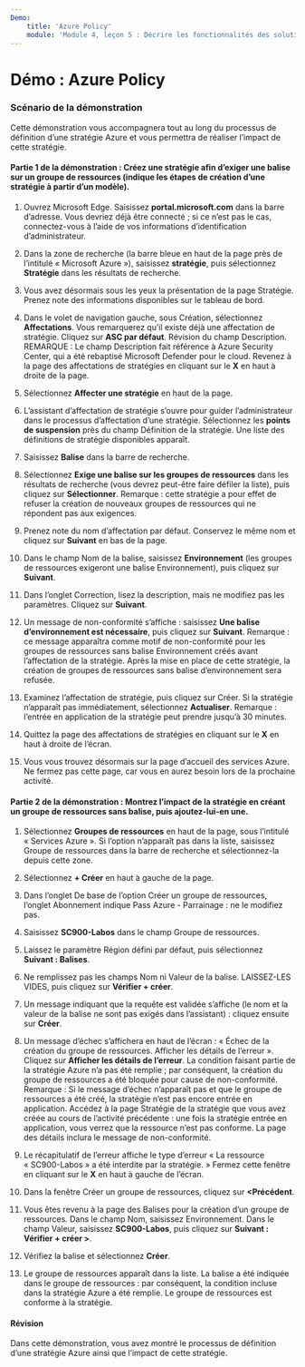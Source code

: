 ```yaml
---
Demo:
    title: 'Azure Policy'
    module: 'Module 4, leçon 5 : Décrire les fonctionnalités des solutions de conformité Microsoft : Décrire Azure Policy'
---
```



# Démo : Azure Policy

### Scénario de la démonstration
Cette démonstration vous accompagnera tout au long du processus de définition d’une stratégie Azure et vous permettra de réaliser l’impact de cette stratégie.

#### Partie 1 de la démonstration : Créez une stratégie afin d’exiger une balise sur un groupe de ressources (indique les étapes de création d’une stratégie à partir d’un modèle).

1. Ouvrez Microsoft Edge. Saisissez **portal.microsoft.com** dans la barre d’adresse.  Vous devriez déjà être connecté ; si ce n’est pas le cas, connectez-vous à l’aide de vos informations d’identification d’administrateur.

1. Dans la zone de recherche (la barre bleue en haut de la page près de l’intitulé « Microsoft Azure »), saisissez **stratégie**, puis sélectionnez **Stratégie** dans les résultats de recherche.

1. Vous avez désormais sous les yeux la présentation de la page Stratégie. Prenez note des informations disponibles sur le tableau de bord.

1. Dans le volet de navigation gauche, sous Création, sélectionnez **Affectations**.  Vous remarquerez qu’il existe déjà une affectation de stratégie. Cliquez sur **ASC par défaut**.  Révision du champ Description. REMARQUE : Le champ Description fait référence à Azure Security Center, qui a été rebaptisé Microsoft Defender pour le cloud.  Revenez à la page des affectations de stratégies en cliquant sur le **X** en haut à droite de la page.

1. Sélectionnez **Affecter une stratégie** en haut de la page.

1. L’assistant d’affectation de stratégie s’ouvre pour guider l’administrateur dans le processus d’affectation d’une stratégie.  Sélectionnez les **points de suspension** près du champ Définition de la stratégie.  Une liste des définitions de stratégie disponibles apparaît.  

1. Saisissez **Balise** dans la barre de recherche.

1. Sélectionnez **Exige une balise sur les groupes de ressources** dans les résultats de recherche (vous devrez peut-être faire défiler la liste), puis cliquez sur **Sélectionner**.  Remarque : cette stratégie a pour effet de refuser la création de nouveaux groupes de ressources qui ne répondent pas aux exigences.  

1. Prenez note du nom d’affectation par défaut.  Conservez le même nom et cliquez sur **Suivant** en bas de la page.

1. Dans le champ Nom de la balise, saisissez **Environnement** (les groupes de ressources exigeront une balise Environnement), puis cliquez sur **Suivant**.  

1. Dans l’onglet Correction, lisez la description, mais ne modifiez pas les paramètres. Cliquez sur **Suivant**.

1. Un message de non-conformité s’affiche : saisissez **Une balise d’environnement est nécessaire**, puis cliquez sur **Suivant**. Remarque : ce message apparaîtra comme motif de non-conformité pour les groupes de ressources sans balise Environnement créés avant l’affectation de la stratégie.  Après la mise en place de cette stratégie, la création de groupes de ressources sans balise d’environnement sera refusée.

1. Examinez l’affectation de stratégie, puis cliquez sur Créer.  Si la stratégie n’apparaît pas immédiatement, sélectionnez **Actualiser**. Remarque : l’entrée en application de la stratégie peut prendre jusqu’à 30 minutes.

1. Quittez la page des affectations de stratégies en cliquant sur le **X** en haut à droite de l’écran.

1. Vous vous trouvez désormais sur la page d’accueil des services Azure.  Ne fermez pas cette page, car vous en aurez besoin lors de la prochaine activité.

#### Partie 2 de la démonstration :  Montrez l’impact de la stratégie en créant un groupe de ressources sans balise, puis ajoutez-lui-en une.

1. Sélectionnez **Groupes de ressources** en haut de la page, sous l’intitulé « Services Azure ». Si l’option n’apparaît pas dans la liste, saisissez Groupe de ressources dans la barre de recherche et sélectionnez-la depuis cette zone.

1. Sélectionnez **+ Créer** en haut à gauche de la page.

1. Dans l’onglet De base de l’option Créer un groupe de ressources, l’onglet Abonnement indique Pass Azure - Parrainage : ne le modifiez pas.

1. Saisissez **SC900-Labos** dans le champ Groupe de ressources.

1. Laissez le paramètre Région défini par défaut, puis sélectionnez **Suivant : Balises**.

1. Ne remplissez pas les champs Nom ni Valeur de la balise.  LAISSEZ-LES VIDES, puis cliquez sur **Vérifier + créer**.

1. Un message indiquant que la requête est validée s’affiche (le nom et la valeur de la balise ne sont pas exigés dans l’assistant) : cliquez ensuite sur **Créer**.

1. Un message d’échec s’affichera en haut de l’écran : « Échec de la création du groupe de ressources. Afficher les détails de l’erreur ».  Cliquez sur **Afficher les détails de l’erreur**. La condition faisant partie de la stratégie Azure n’a pas été remplie ; par conséquent, la création du groupe de ressources a été bloquée pour cause de non-conformité. Remarque : Si le message d’échec n’apparaît pas et que le groupe de ressources a été créé, la stratégie n’est pas encore entrée en application.  Accédez à la page Stratégie de la stratégie que vous avez créée au cours de l’activité précédente : une fois la stratégie entrée en application, vous verrez que la ressource n’est pas conforme.  La page des détails inclura le message de non-conformité.

1. Le récapitulatif de l’erreur affiche le type d’erreur « La ressource « SC900-Labos » a été interdite par la stratégie. »  Fermez cette fenêtre en cliquant sur le **X** en haut à gauche de l’écran.

1. Dans la fenêtre Créer un groupe de ressources, cliquez sur **<Précédent**.

1. Vous êtes revenu à la page des Balises pour la création d’un groupe de ressources.  Dans le champ Nom, saisissez Environnement. Dans le champ Valeur, saisissez **SC900-Labos**, puis cliquez sur **Suivant : Vérifier + créer >**.

1. Vérifiez la balise et sélectionnez **Créer**.

1. Le groupe de ressources apparaît dans la liste.  La balise a été indiquée dans le groupe de ressources : par conséquent, la condition incluse dans la stratégie Azure a été remplie.  Le groupe de ressources est conforme à la stratégie.

#### Révision

Dans cette démonstration, vous avez montré le processus de définition d’une stratégie Azure ainsi que l’impact de cette stratégie.
